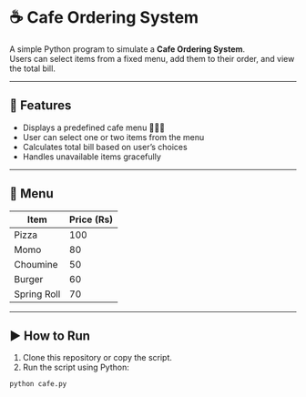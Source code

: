# ☕ Cafe Ordering System  

A simple Python program to simulate a **Cafe Ordering System**.  
Users can select items from a fixed menu, add them to their order, and view the total bill.  

---

## 📌 Features  
- Displays a predefined cafe menu 🍕🥟🍔  
- User can select one or two items from the menu  
- Calculates total bill based on user’s choices  
- Handles unavailable items gracefully  

---

## 📜 Menu  
| Item         | Price (Rs) |
|--------------|------------|
| Pizza        | 100        |
| Momo         | 80         |
| Choumine     | 50         |
| Burger       | 60         |
| Spring Roll  | 70         |

---

## ▶️ How to Run  
1. Clone this repository or copy the script.  
2. Run the script using Python:  

```bash
python cafe.py
